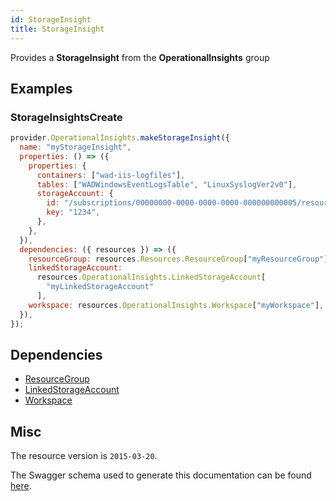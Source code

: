 ```yaml
---
id: StorageInsight
title: StorageInsight
---
```

Provides a **StorageInsight** from the **OperationalInsights** group
## Examples
### StorageInsightsCreate
```js
provider.OperationalInsights.makeStorageInsight({
  name: "myStorageInsight",
  properties: () => ({
    properties: {
      containers: ["wad-iis-logfiles"],
      tables: ["WADWindowsEventLogsTable", "LinuxSyslogVer2v0"],
      storageAccount: {
        id: "/subscriptions/00000000-0000-0000-0000-000000000005/resourcegroups/OIAutoRest6987/providers/microsoft.storage/storageaccounts/AzTestFakeSA9945",
        key: "1234",
      },
    },
  }),
  dependencies: ({ resources }) => ({
    resourceGroup: resources.Resources.ResourceGroup["myResourceGroup"],
    linkedStorageAccount:
      resources.OperationalInsights.LinkedStorageAccount[
        "myLinkedStorageAccount"
      ],
    workspace: resources.OperationalInsights.Workspace["myWorkspace"],
  }),
});

```
## Dependencies
- [ResourceGroup](../Resources/ResourceGroup.md)
- [LinkedStorageAccount](../OperationalInsights/LinkedStorageAccount.md)
- [Workspace](../OperationalInsights/Workspace.md)
## Misc
The resource version is `2015-03-20`.

The Swagger schema used to generate this documentation can be found [here](https://github.com/Azure/azure-rest-api-specs/tree/main/specification/operationalinsights/resource-manager/Microsoft.OperationalInsights/stable/2015-03-20/OperationalInsights.json).
